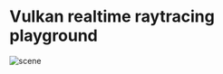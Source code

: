 # Vulkan realtime raytracing playground
![scene](https://user-images.githubusercontent.com/38514393/232591628-235bee71-1eaa-4086-9106-7ec8fd13bb05.gif)
